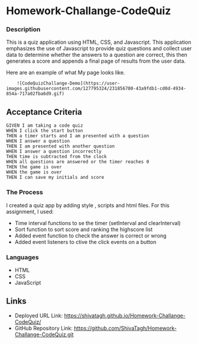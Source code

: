 # Homework-Challange-CodeQuiz

### Description
This is a quiz application using HTML, CSS, and Javascript. This application emphasizes the use of Javascript to provide quiz questions and collect user data to determine whether the answers to a question are correct, this then generates a score and appends a final page of results from the user data.

Here are an example of what My page looks like.

        ![CodeQuizChallange-Demo](https://user-images.githubusercontent.com/127795324/231856700-43a9fdb1-cd0d-4934-854a-717a02fba6d9.gif)


## Acceptance Criteria

```
GIVEN I am taking a code quiz
WHEN I click the start button
THEN a timer starts and I am presented with a question
WHEN I answer a question
THEN I am presented with another question
WHEN I answer a question incorrectly
THEN time is subtracted from the clock
WHEN all questions are answered or the timer reaches 0
THEN the game is over
WHEN the game is over
THEN I can save my initials and score

```

### The Process

I created a quiz app by adding style , scripts and html files. For this assignment, I used: 
*  Time interval functions to se the timer (setInterval and clearInterval)
*  Sort function to sort score and ranking the highscore list
*  Added event function to check the answer is correct or wrong
*  Added event listeners to ctive the click events on a button

### Languages
* HTML
* CSS
* JavaScript


## Links

* Deployed URL Link: https://shivatagh.github.io/Homework-Challange-CodeQuiz/
* GitHub Repository Link: https://github.com/ShivaTagh/Homework-Challange-CodeQuiz.git

